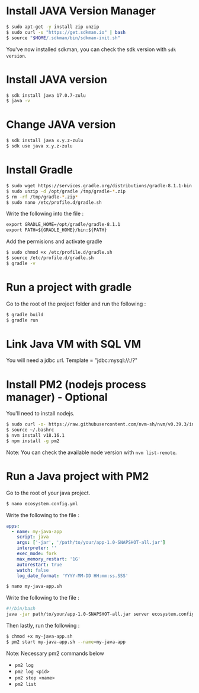 # Install JAVA Version Manager

```bash
$ sudo apt-get -y install zip unzip
$ sudo curl -s "https://get.sdkman.io" | bash
$ source "$HOME/.sdkman/bin/sdkman-init.sh"
```

You've now installed sdkman, you can check the sdk version with `sdk version`.

# Install JAVA version

```bash
$ sdk install java 17.0.7-zulu
$ java -v
```

# Change JAVA version

```bash
$ sdk install java x.y.z-zulu
$ sdk use java x.y.z-zulu
```

# Install Gradle

```bash
$ sudo wget https://services.gradle.org/distributions/gradle-8.1.1-bin.zip -P /tmp
$ sudo unzip -d /opt/gradle /tmp/gradle-*.zip
$ rm -rf /tmp/gradle-*.zip*
$ sudo nano /etc/profile.d/gradle.sh
```

Write the following into the file :
```md
export GRADLE_HOME=/opt/gradle/gradle-8.1.1
export PATH=${GRADLE_HOME}/bin:${PATH}
```

Add the permisions and activate gradle
```bash
$ sudo chmod +x /etc/profile.d/gradle.sh
$ source /etc/profile.d/gradle.sh
$ gradle -v
```

# Run a project with gradle

Go to the root of the project folder and run the following :

```bash
$ gradle build
$ gradle run
```

# Link Java VM with SQL VM

You will need a jdbc url.
Template = "jdbc:mysql://<host>:<port>/<dbname>?<options>"

# Install PM2 (nodejs process manager) - Optional

You'll need to install nodejs.

```bash
$ sudo curl -o- https://raw.githubusercontent.com/nvm-sh/nvm/v0.39.3/install.sh | bash
$ source ~/.bashrc
$ nvm install v18.16.1
$ npm install -g pm2
```

Note: You can check the available node version with `nvm list-remote`.

# Run a Java project with PM2

Go to the root of your java project.

```bash
$ nano ecosystem.config.yml
```

Write the following to the file : 
```yml
apps:
  - name: my-java-app
    script: java
    args: ['-jar', '/path/to/your/app-1.0-SNAPSHOT-all.jar']
    interpreter: ''
    exec_mode: fork
    max_memory_restart: '1G'
    autorestart: true
    watch: false
    log_date_format: 'YYYY-MM-DD HH:mm:ss.SSS'
```

```bash
$ nano my-java-app.sh
```

Write the following to the file :
```bash
#!/bin/bash
java -jar path/to/your/app-1.0-SNAPSHOT-all.jar server ecosystem.config.yml
```

Then lastly, run the following :

```bash
$ chmod +x my-java-app.sh
$ pm2 start my-java-app.sh --name=my-java-app
```

Note: Necessary pm2 commands below
- `pm2 log`
- `pm2 log <pid>`
- `pm2 stop <name>`
- `pm2 list`